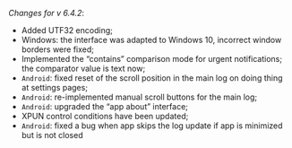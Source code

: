 _Changes for v 6.4.2_:
- Added UTF32 encoding;
- Windows: the interface was adapted to Windows 10, incorrect window borders were fixed;
- Implemented the “contains” comparison mode for urgent notifications; the comparator value is text now;
- `Android`: fixed reset of the scroll position in the main log on doing thing at settings pages;
- `Android`: re-implemented manual scroll buttons for the main log;
- `Android`: upgraded the “app about” interface;
- XPUN control conditions have been updated;
- `Android`: fixed a bug when app skips the log update if app is minimized but is not closed
